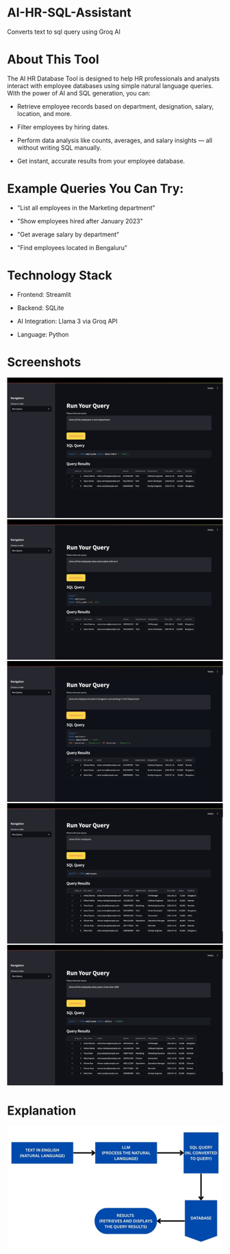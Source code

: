 # AI-HR-SQL-Assistant
Converts text to sql query using Groq AI 

# About This Tool
The AI HR Database Tool is designed to help HR professionals and analysts interact with employee databases using simple natural language queries.
With the power of AI and SQL generation, you can:
- Retrieve employee records based on department, designation, salary, location, and more.

- Filter employees by hiring dates.

- Perform data analysis like counts, averages, and salary insights — all without writing SQL manually.

- Get instant, accurate results from your employee database.

# Example Queries You Can Try:
- "List all employees in the Marketing department"

- "Show employees hired after January 2023"

- "Get average salary by department"

- "Find employees located in Bengaluru"

# Technology Stack

- Frontend: Streamlit

- Backend: SQLite

- AI Integration: Llama 3 via Groq API

- Language: Python

# Screenshots

![image alt](https://github.com/asadah66/AI-HR-SQL-Assistant/blob/f9b21f5f5b6c9e30f29dd0692777c0d78ff5a6d1/im1.png)
![image alt](https://github.com/asadah66/AI-HR-SQL-Assistant/blob/f9b21f5f5b6c9e30f29dd0692777c0d78ff5a6d1/im2.png)
![image alt](https://github.com/asadah66/AI-HR-SQL-Assistant/blob/f9b21f5f5b6c9e30f29dd0692777c0d78ff5a6d1/im3.png)
![image alt](https://github.com/asadah66/AI-HR-SQL-Assistant/blob/f9b21f5f5b6c9e30f29dd0692777c0d78ff5a6d1/im4.png)
![image alt](https://github.com/asadah66/AI-HR-SQL-Assistant/blob/f9b21f5f5b6c9e30f29dd0692777c0d78ff5a6d1/im5.png)

# Explanation 
![image alt](https://github.com/asadah66/AI-HR-SQL-Assistant/blob/d474603b0c870a27067928e7966595f08410f469/flow_control.jpg)
